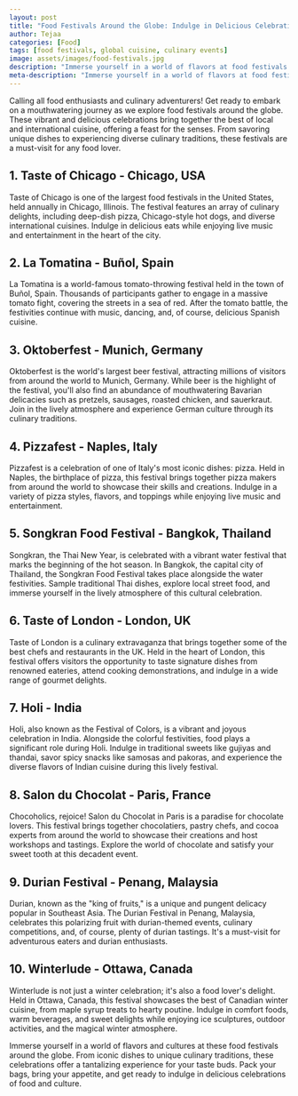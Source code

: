 ```yaml
---
layout: post
title: "Food Festivals Around the Globe: Indulge in Delicious Celebrations"
author: Tejaa
categories: [Food]
tags: [food festivals, global cuisine, culinary events]
image: assets/images/food-festivals.jpg
description: "Immerse yourself in a world of flavors at food festivals around the globe. Discover delicious celebrations that showcase the best of local and international cuisine."
meta-description: "Immerse yourself in a world of flavors at food festivals around the globe. Discover delicious celebrations that showcase the best of local and international cuisine."
---
```


Calling all food enthusiasts and culinary adventurers! Get ready to embark on a mouthwatering journey as we explore food festivals around the globe. These vibrant and delicious celebrations bring together the best of local and international cuisine, offering a feast for the senses. From savoring unique dishes to experiencing diverse culinary traditions, these festivals are a must-visit for any food lover.

## 1. Taste of Chicago - Chicago, USA

Taste of Chicago is one of the largest food festivals in the United States, held annually in Chicago, Illinois. The festival features an array of culinary delights, including deep-dish pizza, Chicago-style hot dogs, and diverse international cuisines. Indulge in delicious eats while enjoying live music and entertainment in the heart of the city.

## 2. La Tomatina - Buñol, Spain

La Tomatina is a world-famous tomato-throwing festival held in the town of Buñol, Spain. Thousands of participants gather to engage in a massive tomato fight, covering the streets in a sea of red. After the tomato battle, the festivities continue with music, dancing, and, of course, delicious Spanish cuisine.

## 3. Oktoberfest - Munich, Germany

Oktoberfest is the world's largest beer festival, attracting millions of visitors from around the world to Munich, Germany. While beer is the highlight of the festival, you'll also find an abundance of mouthwatering Bavarian delicacies such as pretzels, sausages, roasted chicken, and sauerkraut. Join in the lively atmosphere and experience German culture through its culinary traditions.

## 4. Pizzafest - Naples, Italy

Pizzafest is a celebration of one of Italy's most iconic dishes: pizza. Held in Naples, the birthplace of pizza, this festival brings together pizza makers from around the world to showcase their skills and creations. Indulge in a variety of pizza styles, flavors, and toppings while enjoying live music and entertainment.

## 5. Songkran Food Festival - Bangkok, Thailand

Songkran, the Thai New Year, is celebrated with a vibrant water festival that marks the beginning of the hot season. In Bangkok, the capital city of Thailand, the Songkran Food Festival takes place alongside the water festivities. Sample traditional Thai dishes, explore local street food, and immerse yourself in the lively atmosphere of this cultural celebration.

## 6. Taste of London - London, UK

Taste of London is a culinary extravaganza that brings together some of the best chefs and restaurants in the UK. Held in the heart of London, this festival offers visitors the opportunity to taste signature dishes from renowned eateries, attend cooking demonstrations, and indulge in a wide range of gourmet delights.

## 7. Holi - India

Holi, also known as the Festival of Colors, is a vibrant and joyous celebration in India. Alongside the colorful festivities, food plays a significant role during Holi. Indulge in traditional sweets like gujiyas and thandai, savor spicy snacks like samosas and pakoras, and experience the diverse flavors of Indian cuisine during this lively festival.

## 8. Salon du Chocolat - Paris, France

Chocoholics, rejoice! Salon du Chocolat in Paris is a paradise for chocolate lovers. This festival brings together chocolatiers, pastry chefs, and cocoa experts from around the world to showcase their creations and host workshops and tastings. Explore the world of chocolate and satisfy your sweet tooth at this decadent event.

## 9. Durian Festival - Penang, Malaysia

Durian, known as the "king of fruits," is a unique and pungent delicacy popular in Southeast Asia. The Durian Festival in Penang, Malaysia, celebrates this polarizing fruit with durian-themed events, culinary competitions, and, of course, plenty of durian tastings. It's a must-visit for adventurous eaters and durian enthusiasts.

## 10. Winterlude - Ottawa, Canada

Winterlude is not just a winter celebration; it's also a food lover's delight. Held in Ottawa, Canada, this festival showcases the best of Canadian winter cuisine, from maple syrup treats to hearty poutine. Indulge in comfort foods, warm beverages, and sweet delights while enjoying ice sculptures, outdoor activities, and the magical winter atmosphere.

Immerse yourself in a world of flavors and cultures at these food festivals around the globe. From iconic dishes to unique culinary traditions, these celebrations offer a tantalizing experience for your taste buds. Pack your bags, bring your appetite, and get ready to indulge in delicious celebrations of food and culture.

